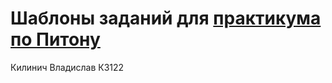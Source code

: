 # Шаблоны заданий для [практикума по Питону](https://github.com/Dementiy/Dementiy.github.io)

Килинич Владислав К3122
